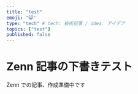 ```yaml
---
title: "test"
emoji: "😺"
type: "tech" # tech: 技術記事 / idea: アイデア
topics: ["test"]
published: false
---
```


# Zenn 記事の下書きテスト

Zenn での記事、作成準備中です
